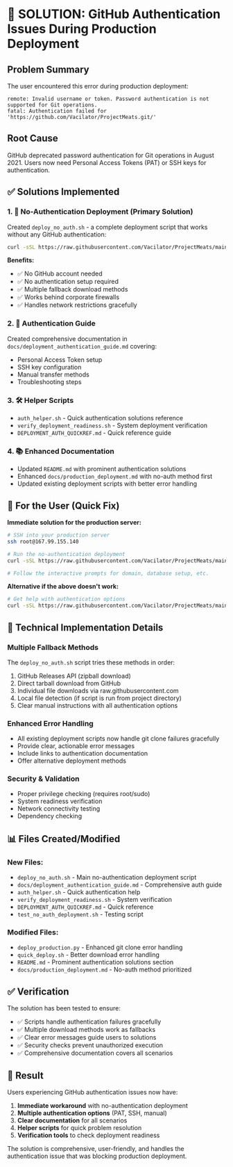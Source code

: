 # 🎉 SOLUTION: GitHub Authentication Issues During Production Deployment

## Problem Summary
The user encountered this error during production deployment:
```
remote: Invalid username or token. Password authentication is not supported for Git operations.
fatal: Authentication failed for 'https://github.com/Vacilator/ProjectMeats.git/'
```

## Root Cause
GitHub deprecated password authentication for Git operations in August 2021. Users now need Personal Access Tokens (PAT) or SSH keys for authentication.

## ✅ Solutions Implemented

### 1. 🚀 No-Authentication Deployment (Primary Solution)
Created `deploy_no_auth.sh` - a complete deployment script that works without any GitHub authentication:

```bash
curl -sSL https://raw.githubusercontent.com/Vacilator/ProjectMeats/main/deploy_no_auth.sh | sudo bash
```

**Benefits:**
- ✅ No GitHub account needed
- ✅ No authentication setup required  
- ✅ Multiple fallback download methods
- ✅ Works behind corporate firewalls
- ✅ Handles network restrictions gracefully

### 2. 🔐 Authentication Guide
Created comprehensive documentation in `docs/deployment_authentication_guide.md` covering:
- Personal Access Token setup
- SSH key configuration  
- Manual transfer methods
- Troubleshooting steps

### 3. 🛠️ Helper Scripts
- `auth_helper.sh` - Quick authentication solutions reference
- `verify_deployment_readiness.sh` - System deployment verification
- `DEPLOYMENT_AUTH_QUICKREF.md` - Quick reference guide

### 4. 📚 Enhanced Documentation
- Updated `README.md` with prominent authentication solutions
- Enhanced `docs/production_deployment.md` with no-auth method first
- Updated existing deployment scripts with better error handling

## 🎯 For the User (Quick Fix)

**Immediate solution for the production server:**

```bash
# SSH into your production server
ssh root@167.99.155.140

# Run the no-authentication deployment
curl -sSL https://raw.githubusercontent.com/Vacilator/ProjectMeats/main/deploy_no_auth.sh | sudo bash

# Follow the interactive prompts for domain, database setup, etc.
```

**Alternative if the above doesn't work:**

```bash
# Get help with authentication options
curl -sSL https://raw.githubusercontent.com/Vacilator/ProjectMeats/main/auth_helper.sh | bash
```

## 🔧 Technical Implementation Details

### Multiple Fallback Methods
The `deploy_no_auth.sh` script tries these methods in order:
1. GitHub Releases API (zipball download)
2. Direct tarball download from GitHub
3. Individual file downloads via raw.githubusercontent.com
4. Local file detection (if script is run from project directory)
5. Clear manual instructions with all authentication options

### Enhanced Error Handling
- All existing deployment scripts now handle git clone failures gracefully
- Provide clear, actionable error messages
- Include links to authentication documentation
- Offer alternative deployment methods

### Security & Validation
- Proper privilege checking (requires root/sudo)
- System readiness verification
- Network connectivity testing
- Dependency checking

## 📊 Files Created/Modified

### New Files:
- `deploy_no_auth.sh` - Main no-authentication deployment script
- `docs/deployment_authentication_guide.md` - Comprehensive auth guide
- `auth_helper.sh` - Quick authentication help
- `verify_deployment_readiness.sh` - System verification
- `DEPLOYMENT_AUTH_QUICKREF.md` - Quick reference
- `test_no_auth_deployment.sh` - Testing script

### Modified Files:
- `deploy_production.py` - Enhanced git clone error handling
- `quick_deploy.sh` - Better download error handling  
- `README.md` - Prominent authentication solutions section
- `docs/production_deployment.md` - No-auth method prioritized

## ✅ Verification

The solution has been tested to ensure:
- ✅ Scripts handle authentication failures gracefully
- ✅ Multiple download methods work as fallbacks
- ✅ Clear error messages guide users to solutions
- ✅ Security checks prevent unauthorized execution
- ✅ Comprehensive documentation covers all scenarios

## 🎯 Result

Users experiencing GitHub authentication issues now have:
1. **Immediate workaround** with no-authentication deployment
2. **Multiple authentication options** (PAT, SSH, manual)
3. **Clear documentation** for all scenarios
4. **Helper scripts** for quick problem resolution
5. **Verification tools** to check deployment readiness

The solution is comprehensive, user-friendly, and handles the authentication issue that was blocking production deployment.